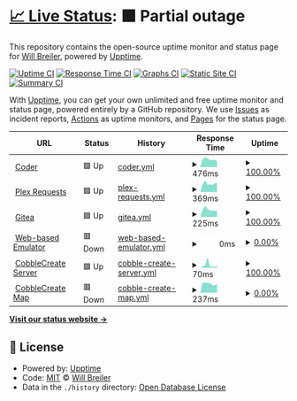 # [📈 Live Status](https://status.wbreiler.com): <!--live status--> **🟧 Partial outage**

This repository contains the open-source uptime monitor and status page for [Will Breiler](https://wbreiler.com), powered by [Upptime](https://github.com/upptime/upptime).

[![Uptime CI](https://github.com/wbreiler/uptimemonitor/workflows/Uptime%20CI/badge.svg)](https://github.com/wbreiler/uptimemonitor/actions?query=workflow%3A%22Uptime+CI%22)
[![Response Time CI](https://github.com/wbreiler/uptimemonitor/workflows/Response%20Time%20CI/badge.svg)](https://github.com/wbreiler/uptimemonitor/actions?query=workflow%3A%22Response+Time+CI%22)
[![Graphs CI](https://github.com/wbreiler/uptimemonitor/workflows/Graphs%20CI/badge.svg)](https://github.com/wbreiler/uptimemonitor/actions?query=workflow%3A%22Graphs+CI%22)
[![Static Site CI](https://github.com/wbreiler/uptimemonitor/workflows/Static%20Site%20CI/badge.svg)](https://github.com/wbreiler/uptimemonitor/actions?query=workflow%3A%22Static+Site+CI%22)
[![Summary CI](https://github.com/wbreiler/uptimemonitor/workflows/Summary%20CI/badge.svg)](https://github.com/wbreiler/uptimemonitor/actions?query=workflow%3A%22Summary+CI%22)

With [Upptime](https://upptime.js.org), you can get your own unlimited and free uptime monitor and status page, powered entirely by a GitHub repository. We use [Issues](https://github.com/wbreiler/uptimemonitor/issues) as incident reports, [Actions](https://github.com/wbreiler/uptimemonitor/actions) as uptime monitors, and [Pages](https://status.wbreiler.com) for the status page.

<!--start: status pages-->
<!-- This summary is generated by Upptime (https://github.com/upptime/upptime) -->
<!-- Do not edit this manually, your changes will be overwritten -->
<!-- prettier-ignore -->
| URL | Status | History | Response Time | Uptime |
| --- | ------ | ------- | ------------- | ------ |
| <img alt="" src="https://icons.duckduckgo.com/ip3/coder.wbreiler.com.ico" height="13"> [Coder](https://coder.wbreiler.com) | 🟩 Up | [coder.yml](https://github.com/wbreiler/uptimemonitor/commits/HEAD/history/coder.yml) | <details><summary><img alt="Response time graph" src="./graphs/coder/response-time-week.png" height="20"> 476ms</summary><br><a href="https://status.wbreiler.com/history/coder"><img alt="Response time 495" src="https://img.shields.io/endpoint?url=https%3A%2F%2Fraw.githubusercontent.com%2Fwbreiler%2Fuptimemonitor%2FHEAD%2Fapi%2Fcoder%2Fresponse-time.json"></a><br><a href="https://status.wbreiler.com/history/coder"><img alt="24-hour response time 384" src="https://img.shields.io/endpoint?url=https%3A%2F%2Fraw.githubusercontent.com%2Fwbreiler%2Fuptimemonitor%2FHEAD%2Fapi%2Fcoder%2Fresponse-time-day.json"></a><br><a href="https://status.wbreiler.com/history/coder"><img alt="7-day response time 476" src="https://img.shields.io/endpoint?url=https%3A%2F%2Fraw.githubusercontent.com%2Fwbreiler%2Fuptimemonitor%2FHEAD%2Fapi%2Fcoder%2Fresponse-time-week.json"></a><br><a href="https://status.wbreiler.com/history/coder"><img alt="30-day response time 597" src="https://img.shields.io/endpoint?url=https%3A%2F%2Fraw.githubusercontent.com%2Fwbreiler%2Fuptimemonitor%2FHEAD%2Fapi%2Fcoder%2Fresponse-time-month.json"></a><br><a href="https://status.wbreiler.com/history/coder"><img alt="1-year response time 495" src="https://img.shields.io/endpoint?url=https%3A%2F%2Fraw.githubusercontent.com%2Fwbreiler%2Fuptimemonitor%2FHEAD%2Fapi%2Fcoder%2Fresponse-time-year.json"></a></details> | <details><summary><a href="https://status.wbreiler.com/history/coder">100.00%</a></summary><a href="https://status.wbreiler.com/history/coder"><img alt="All-time uptime 97.28%" src="https://img.shields.io/endpoint?url=https%3A%2F%2Fraw.githubusercontent.com%2Fwbreiler%2Fuptimemonitor%2FHEAD%2Fapi%2Fcoder%2Fuptime.json"></a><br><a href="https://status.wbreiler.com/history/coder"><img alt="24-hour uptime 100.00%" src="https://img.shields.io/endpoint?url=https%3A%2F%2Fraw.githubusercontent.com%2Fwbreiler%2Fuptimemonitor%2FHEAD%2Fapi%2Fcoder%2Fuptime-day.json"></a><br><a href="https://status.wbreiler.com/history/coder"><img alt="7-day uptime 100.00%" src="https://img.shields.io/endpoint?url=https%3A%2F%2Fraw.githubusercontent.com%2Fwbreiler%2Fuptimemonitor%2FHEAD%2Fapi%2Fcoder%2Fuptime-week.json"></a><br><a href="https://status.wbreiler.com/history/coder"><img alt="30-day uptime 99.89%" src="https://img.shields.io/endpoint?url=https%3A%2F%2Fraw.githubusercontent.com%2Fwbreiler%2Fuptimemonitor%2FHEAD%2Fapi%2Fcoder%2Fuptime-month.json"></a><br><a href="https://status.wbreiler.com/history/coder"><img alt="1-year uptime 97.28%" src="https://img.shields.io/endpoint?url=https%3A%2F%2Fraw.githubusercontent.com%2Fwbreiler%2Fuptimemonitor%2FHEAD%2Fapi%2Fcoder%2Fuptime-year.json"></a></details>
| <img alt="" src="https://icons.duckduckgo.com/ip3/requests.wbreiler.com.ico" height="13"> [Plex Requests](https://requests.wbreiler.com) | 🟩 Up | [plex-requests.yml](https://github.com/wbreiler/uptimemonitor/commits/HEAD/history/plex-requests.yml) | <details><summary><img alt="Response time graph" src="./graphs/plex-requests/response-time-week.png" height="20"> 369ms</summary><br><a href="https://status.wbreiler.com/history/plex-requests"><img alt="Response time 523" src="https://img.shields.io/endpoint?url=https%3A%2F%2Fraw.githubusercontent.com%2Fwbreiler%2Fuptimemonitor%2FHEAD%2Fapi%2Fplex-requests%2Fresponse-time.json"></a><br><a href="https://status.wbreiler.com/history/plex-requests"><img alt="24-hour response time 413" src="https://img.shields.io/endpoint?url=https%3A%2F%2Fraw.githubusercontent.com%2Fwbreiler%2Fuptimemonitor%2FHEAD%2Fapi%2Fplex-requests%2Fresponse-time-day.json"></a><br><a href="https://status.wbreiler.com/history/plex-requests"><img alt="7-day response time 369" src="https://img.shields.io/endpoint?url=https%3A%2F%2Fraw.githubusercontent.com%2Fwbreiler%2Fuptimemonitor%2FHEAD%2Fapi%2Fplex-requests%2Fresponse-time-week.json"></a><br><a href="https://status.wbreiler.com/history/plex-requests"><img alt="30-day response time 476" src="https://img.shields.io/endpoint?url=https%3A%2F%2Fraw.githubusercontent.com%2Fwbreiler%2Fuptimemonitor%2FHEAD%2Fapi%2Fplex-requests%2Fresponse-time-month.json"></a><br><a href="https://status.wbreiler.com/history/plex-requests"><img alt="1-year response time 523" src="https://img.shields.io/endpoint?url=https%3A%2F%2Fraw.githubusercontent.com%2Fwbreiler%2Fuptimemonitor%2FHEAD%2Fapi%2Fplex-requests%2Fresponse-time-year.json"></a></details> | <details><summary><a href="https://status.wbreiler.com/history/plex-requests">100.00%</a></summary><a href="https://status.wbreiler.com/history/plex-requests"><img alt="All-time uptime 98.58%" src="https://img.shields.io/endpoint?url=https%3A%2F%2Fraw.githubusercontent.com%2Fwbreiler%2Fuptimemonitor%2FHEAD%2Fapi%2Fplex-requests%2Fuptime.json"></a><br><a href="https://status.wbreiler.com/history/plex-requests"><img alt="24-hour uptime 100.00%" src="https://img.shields.io/endpoint?url=https%3A%2F%2Fraw.githubusercontent.com%2Fwbreiler%2Fuptimemonitor%2FHEAD%2Fapi%2Fplex-requests%2Fuptime-day.json"></a><br><a href="https://status.wbreiler.com/history/plex-requests"><img alt="7-day uptime 100.00%" src="https://img.shields.io/endpoint?url=https%3A%2F%2Fraw.githubusercontent.com%2Fwbreiler%2Fuptimemonitor%2FHEAD%2Fapi%2Fplex-requests%2Fuptime-week.json"></a><br><a href="https://status.wbreiler.com/history/plex-requests"><img alt="30-day uptime 99.89%" src="https://img.shields.io/endpoint?url=https%3A%2F%2Fraw.githubusercontent.com%2Fwbreiler%2Fuptimemonitor%2FHEAD%2Fapi%2Fplex-requests%2Fuptime-month.json"></a><br><a href="https://status.wbreiler.com/history/plex-requests"><img alt="1-year uptime 98.58%" src="https://img.shields.io/endpoint?url=https%3A%2F%2Fraw.githubusercontent.com%2Fwbreiler%2Fuptimemonitor%2FHEAD%2Fapi%2Fplex-requests%2Fuptime-year.json"></a></details>
| <img alt="" src="https://icons.duckduckgo.com/ip3/git.wbreiler.com.ico" height="13"> [Gitea](https://git.wbreiler.com) | 🟩 Up | [gitea.yml](https://github.com/wbreiler/uptimemonitor/commits/HEAD/history/gitea.yml) | <details><summary><img alt="Response time graph" src="./graphs/gitea/response-time-week.png" height="20"> 225ms</summary><br><a href="https://status.wbreiler.com/history/gitea"><img alt="Response time 318" src="https://img.shields.io/endpoint?url=https%3A%2F%2Fraw.githubusercontent.com%2Fwbreiler%2Fuptimemonitor%2FHEAD%2Fapi%2Fgitea%2Fresponse-time.json"></a><br><a href="https://status.wbreiler.com/history/gitea"><img alt="24-hour response time 198" src="https://img.shields.io/endpoint?url=https%3A%2F%2Fraw.githubusercontent.com%2Fwbreiler%2Fuptimemonitor%2FHEAD%2Fapi%2Fgitea%2Fresponse-time-day.json"></a><br><a href="https://status.wbreiler.com/history/gitea"><img alt="7-day response time 225" src="https://img.shields.io/endpoint?url=https%3A%2F%2Fraw.githubusercontent.com%2Fwbreiler%2Fuptimemonitor%2FHEAD%2Fapi%2Fgitea%2Fresponse-time-week.json"></a><br><a href="https://status.wbreiler.com/history/gitea"><img alt="30-day response time 290" src="https://img.shields.io/endpoint?url=https%3A%2F%2Fraw.githubusercontent.com%2Fwbreiler%2Fuptimemonitor%2FHEAD%2Fapi%2Fgitea%2Fresponse-time-month.json"></a><br><a href="https://status.wbreiler.com/history/gitea"><img alt="1-year response time 318" src="https://img.shields.io/endpoint?url=https%3A%2F%2Fraw.githubusercontent.com%2Fwbreiler%2Fuptimemonitor%2FHEAD%2Fapi%2Fgitea%2Fresponse-time-year.json"></a></details> | <details><summary><a href="https://status.wbreiler.com/history/gitea">100.00%</a></summary><a href="https://status.wbreiler.com/history/gitea"><img alt="All-time uptime 90.84%" src="https://img.shields.io/endpoint?url=https%3A%2F%2Fraw.githubusercontent.com%2Fwbreiler%2Fuptimemonitor%2FHEAD%2Fapi%2Fgitea%2Fuptime.json"></a><br><a href="https://status.wbreiler.com/history/gitea"><img alt="24-hour uptime 100.00%" src="https://img.shields.io/endpoint?url=https%3A%2F%2Fraw.githubusercontent.com%2Fwbreiler%2Fuptimemonitor%2FHEAD%2Fapi%2Fgitea%2Fuptime-day.json"></a><br><a href="https://status.wbreiler.com/history/gitea"><img alt="7-day uptime 100.00%" src="https://img.shields.io/endpoint?url=https%3A%2F%2Fraw.githubusercontent.com%2Fwbreiler%2Fuptimemonitor%2FHEAD%2Fapi%2Fgitea%2Fuptime-week.json"></a><br><a href="https://status.wbreiler.com/history/gitea"><img alt="30-day uptime 99.80%" src="https://img.shields.io/endpoint?url=https%3A%2F%2Fraw.githubusercontent.com%2Fwbreiler%2Fuptimemonitor%2FHEAD%2Fapi%2Fgitea%2Fuptime-month.json"></a><br><a href="https://status.wbreiler.com/history/gitea"><img alt="1-year uptime 90.84%" src="https://img.shields.io/endpoint?url=https%3A%2F%2Fraw.githubusercontent.com%2Fwbreiler%2Fuptimemonitor%2FHEAD%2Fapi%2Fgitea%2Fuptime-year.json"></a></details>
| <img alt="" src="https://icons.duckduckgo.com/ip3/emulator.wbreiler.com.ico" height="13"> [Web-based Emulator](https://emulator.wbreiler.com) | 🟥 Down | [web-based-emulator.yml](https://github.com/wbreiler/uptimemonitor/commits/HEAD/history/web-based-emulator.yml) | <details><summary><img alt="Response time graph" src="./graphs/web-based-emulator/response-time-week.png" height="20"> 0ms</summary><br><a href="https://status.wbreiler.com/history/web-based-emulator"><img alt="Response time 289" src="https://img.shields.io/endpoint?url=https%3A%2F%2Fraw.githubusercontent.com%2Fwbreiler%2Fuptimemonitor%2FHEAD%2Fapi%2Fweb-based-emulator%2Fresponse-time.json"></a><br><a href="https://status.wbreiler.com/history/web-based-emulator"><img alt="24-hour response time 0" src="https://img.shields.io/endpoint?url=https%3A%2F%2Fraw.githubusercontent.com%2Fwbreiler%2Fuptimemonitor%2FHEAD%2Fapi%2Fweb-based-emulator%2Fresponse-time-day.json"></a><br><a href="https://status.wbreiler.com/history/web-based-emulator"><img alt="7-day response time 0" src="https://img.shields.io/endpoint?url=https%3A%2F%2Fraw.githubusercontent.com%2Fwbreiler%2Fuptimemonitor%2FHEAD%2Fapi%2Fweb-based-emulator%2Fresponse-time-week.json"></a><br><a href="https://status.wbreiler.com/history/web-based-emulator"><img alt="30-day response time 0" src="https://img.shields.io/endpoint?url=https%3A%2F%2Fraw.githubusercontent.com%2Fwbreiler%2Fuptimemonitor%2FHEAD%2Fapi%2Fweb-based-emulator%2Fresponse-time-month.json"></a><br><a href="https://status.wbreiler.com/history/web-based-emulator"><img alt="1-year response time 289" src="https://img.shields.io/endpoint?url=https%3A%2F%2Fraw.githubusercontent.com%2Fwbreiler%2Fuptimemonitor%2FHEAD%2Fapi%2Fweb-based-emulator%2Fresponse-time-year.json"></a></details> | <details><summary><a href="https://status.wbreiler.com/history/web-based-emulator">0.00%</a></summary><a href="https://status.wbreiler.com/history/web-based-emulator"><img alt="All-time uptime 1.73%" src="https://img.shields.io/endpoint?url=https%3A%2F%2Fraw.githubusercontent.com%2Fwbreiler%2Fuptimemonitor%2FHEAD%2Fapi%2Fweb-based-emulator%2Fuptime.json"></a><br><a href="https://status.wbreiler.com/history/web-based-emulator"><img alt="24-hour uptime 0.00%" src="https://img.shields.io/endpoint?url=https%3A%2F%2Fraw.githubusercontent.com%2Fwbreiler%2Fuptimemonitor%2FHEAD%2Fapi%2Fweb-based-emulator%2Fuptime-day.json"></a><br><a href="https://status.wbreiler.com/history/web-based-emulator"><img alt="7-day uptime 0.00%" src="https://img.shields.io/endpoint?url=https%3A%2F%2Fraw.githubusercontent.com%2Fwbreiler%2Fuptimemonitor%2FHEAD%2Fapi%2Fweb-based-emulator%2Fuptime-week.json"></a><br><a href="https://status.wbreiler.com/history/web-based-emulator"><img alt="30-day uptime 0.00%" src="https://img.shields.io/endpoint?url=https%3A%2F%2Fraw.githubusercontent.com%2Fwbreiler%2Fuptimemonitor%2FHEAD%2Fapi%2Fweb-based-emulator%2Fuptime-month.json"></a><br><a href="https://status.wbreiler.com/history/web-based-emulator"><img alt="1-year uptime 1.73%" src="https://img.shields.io/endpoint?url=https%3A%2F%2Fraw.githubusercontent.com%2Fwbreiler%2Fuptimemonitor%2FHEAD%2Fapi%2Fweb-based-emulator%2Fuptime-year.json"></a></details>
| <img alt="" src="https://icons.duckduckgo.com/ip3/null.ico" height="13"> [CobbleCreate Server](cobblemoncreate.wbreiler.com) | 🟩 Up | [cobble-create-server.yml](https://github.com/wbreiler/uptimemonitor/commits/HEAD/history/cobble-create-server.yml) | <details><summary><img alt="Response time graph" src="./graphs/cobble-create-server/response-time-week.png" height="20"> 70ms</summary><br><a href="https://status.wbreiler.com/history/cobble-create-server"><img alt="Response time 45" src="https://img.shields.io/endpoint?url=https%3A%2F%2Fraw.githubusercontent.com%2Fwbreiler%2Fuptimemonitor%2FHEAD%2Fapi%2Fcobble-create-server%2Fresponse-time.json"></a><br><a href="https://status.wbreiler.com/history/cobble-create-server"><img alt="24-hour response time 32" src="https://img.shields.io/endpoint?url=https%3A%2F%2Fraw.githubusercontent.com%2Fwbreiler%2Fuptimemonitor%2FHEAD%2Fapi%2Fcobble-create-server%2Fresponse-time-day.json"></a><br><a href="https://status.wbreiler.com/history/cobble-create-server"><img alt="7-day response time 70" src="https://img.shields.io/endpoint?url=https%3A%2F%2Fraw.githubusercontent.com%2Fwbreiler%2Fuptimemonitor%2FHEAD%2Fapi%2Fcobble-create-server%2Fresponse-time-week.json"></a><br><a href="https://status.wbreiler.com/history/cobble-create-server"><img alt="30-day response time 51" src="https://img.shields.io/endpoint?url=https%3A%2F%2Fraw.githubusercontent.com%2Fwbreiler%2Fuptimemonitor%2FHEAD%2Fapi%2Fcobble-create-server%2Fresponse-time-month.json"></a><br><a href="https://status.wbreiler.com/history/cobble-create-server"><img alt="1-year response time 45" src="https://img.shields.io/endpoint?url=https%3A%2F%2Fraw.githubusercontent.com%2Fwbreiler%2Fuptimemonitor%2FHEAD%2Fapi%2Fcobble-create-server%2Fresponse-time-year.json"></a></details> | <details><summary><a href="https://status.wbreiler.com/history/cobble-create-server">100.00%</a></summary><a href="https://status.wbreiler.com/history/cobble-create-server"><img alt="All-time uptime 93.86%" src="https://img.shields.io/endpoint?url=https%3A%2F%2Fraw.githubusercontent.com%2Fwbreiler%2Fuptimemonitor%2FHEAD%2Fapi%2Fcobble-create-server%2Fuptime.json"></a><br><a href="https://status.wbreiler.com/history/cobble-create-server"><img alt="24-hour uptime 100.00%" src="https://img.shields.io/endpoint?url=https%3A%2F%2Fraw.githubusercontent.com%2Fwbreiler%2Fuptimemonitor%2FHEAD%2Fapi%2Fcobble-create-server%2Fuptime-day.json"></a><br><a href="https://status.wbreiler.com/history/cobble-create-server"><img alt="7-day uptime 100.00%" src="https://img.shields.io/endpoint?url=https%3A%2F%2Fraw.githubusercontent.com%2Fwbreiler%2Fuptimemonitor%2FHEAD%2Fapi%2Fcobble-create-server%2Fuptime-week.json"></a><br><a href="https://status.wbreiler.com/history/cobble-create-server"><img alt="30-day uptime 80.88%" src="https://img.shields.io/endpoint?url=https%3A%2F%2Fraw.githubusercontent.com%2Fwbreiler%2Fuptimemonitor%2FHEAD%2Fapi%2Fcobble-create-server%2Fuptime-month.json"></a><br><a href="https://status.wbreiler.com/history/cobble-create-server"><img alt="1-year uptime 93.86%" src="https://img.shields.io/endpoint?url=https%3A%2F%2Fraw.githubusercontent.com%2Fwbreiler%2Fuptimemonitor%2FHEAD%2Fapi%2Fcobble-create-server%2Fuptime-year.json"></a></details>
| <img alt="" src="https://icons.duckduckgo.com/ip3/ccmap.wbreiler.com.ico" height="13"> [CobbleCreate Map](https://ccmap.wbreiler.com) | 🟥 Down | [cobble-create-map.yml](https://github.com/wbreiler/uptimemonitor/commits/HEAD/history/cobble-create-map.yml) | <details><summary><img alt="Response time graph" src="./graphs/cobble-create-map/response-time-week.png" height="20"> 237ms</summary><br><a href="https://status.wbreiler.com/history/cobble-create-map"><img alt="Response time 295" src="https://img.shields.io/endpoint?url=https%3A%2F%2Fraw.githubusercontent.com%2Fwbreiler%2Fuptimemonitor%2FHEAD%2Fapi%2Fcobble-create-map%2Fresponse-time.json"></a><br><a href="https://status.wbreiler.com/history/cobble-create-map"><img alt="24-hour response time 230" src="https://img.shields.io/endpoint?url=https%3A%2F%2Fraw.githubusercontent.com%2Fwbreiler%2Fuptimemonitor%2FHEAD%2Fapi%2Fcobble-create-map%2Fresponse-time-day.json"></a><br><a href="https://status.wbreiler.com/history/cobble-create-map"><img alt="7-day response time 237" src="https://img.shields.io/endpoint?url=https%3A%2F%2Fraw.githubusercontent.com%2Fwbreiler%2Fuptimemonitor%2FHEAD%2Fapi%2Fcobble-create-map%2Fresponse-time-week.json"></a><br><a href="https://status.wbreiler.com/history/cobble-create-map"><img alt="30-day response time 229" src="https://img.shields.io/endpoint?url=https%3A%2F%2Fraw.githubusercontent.com%2Fwbreiler%2Fuptimemonitor%2FHEAD%2Fapi%2Fcobble-create-map%2Fresponse-time-month.json"></a><br><a href="https://status.wbreiler.com/history/cobble-create-map"><img alt="1-year response time 295" src="https://img.shields.io/endpoint?url=https%3A%2F%2Fraw.githubusercontent.com%2Fwbreiler%2Fuptimemonitor%2FHEAD%2Fapi%2Fcobble-create-map%2Fresponse-time-year.json"></a></details> | <details><summary><a href="https://status.wbreiler.com/history/cobble-create-map">0.00%</a></summary><a href="https://status.wbreiler.com/history/cobble-create-map"><img alt="All-time uptime 63.89%" src="https://img.shields.io/endpoint?url=https%3A%2F%2Fraw.githubusercontent.com%2Fwbreiler%2Fuptimemonitor%2FHEAD%2Fapi%2Fcobble-create-map%2Fuptime.json"></a><br><a href="https://status.wbreiler.com/history/cobble-create-map"><img alt="24-hour uptime 0.00%" src="https://img.shields.io/endpoint?url=https%3A%2F%2Fraw.githubusercontent.com%2Fwbreiler%2Fuptimemonitor%2FHEAD%2Fapi%2Fcobble-create-map%2Fuptime-day.json"></a><br><a href="https://status.wbreiler.com/history/cobble-create-map"><img alt="7-day uptime 0.00%" src="https://img.shields.io/endpoint?url=https%3A%2F%2Fraw.githubusercontent.com%2Fwbreiler%2Fuptimemonitor%2FHEAD%2Fapi%2Fcobble-create-map%2Fuptime-week.json"></a><br><a href="https://status.wbreiler.com/history/cobble-create-map"><img alt="30-day uptime 0.00%" src="https://img.shields.io/endpoint?url=https%3A%2F%2Fraw.githubusercontent.com%2Fwbreiler%2Fuptimemonitor%2FHEAD%2Fapi%2Fcobble-create-map%2Fuptime-month.json"></a><br><a href="https://status.wbreiler.com/history/cobble-create-map"><img alt="1-year uptime 63.89%" src="https://img.shields.io/endpoint?url=https%3A%2F%2Fraw.githubusercontent.com%2Fwbreiler%2Fuptimemonitor%2FHEAD%2Fapi%2Fcobble-create-map%2Fuptime-year.json"></a></details>

<!--end: status pages-->

[**Visit our status website →**](https://status.wbreiler.com)

## 📄 License

- Powered by: [Upptime](https://github.com/upptime/upptime)
- Code: [MIT](./LICENSE) © [Will Breiler](https://wbreiler.com)
- Data in the `./history` directory: [Open Database License](https://opendatacommons.org/licenses/odbl/1-0/)
